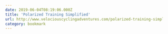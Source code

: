 ```yaml
---
date: 2019-06-04T08:19:06.000Z
title: 'Polarized Training Simplified'
url: http://www.velociouscyclingadventures.com/polarized-training-simplified
category: bookmark
---
```

